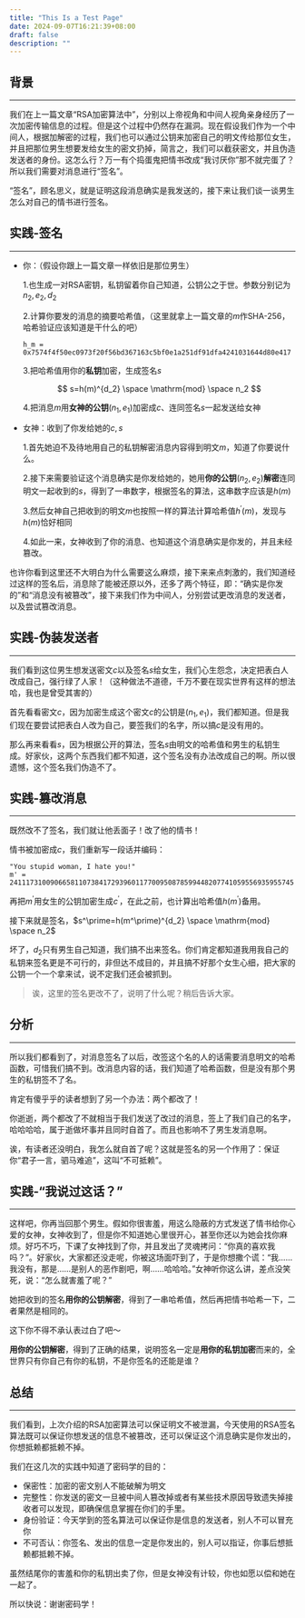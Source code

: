 ```yaml
---
title: "This Is a Test Page"
date: 2024-09-07T16:21:39+08:00
draft: false
description: ""
---
```


## 背景

---

我们在上一篇文章“RSA加密算法中”，分别以上帝视角和中间人视角亲身经历了一次加密传输信息的过程。但是这个过程中仍然存在漏洞。现在假设我们作为一个中间人，根据加解密的过程，我们也可以通过公钥来加密自己的明文传给那位女生，并且把那位男生想要发给女生的密文扔掉，简言之，我们可以截获密文，并且伪造发送者的身份。这怎么行？万一有个捣蛋鬼把情书改成“我讨厌你”那不就完蛋了？所以我们需要对消息进行“签名”。

“签名”，顾名思义，就是证明这段消息确实是我发送的，接下来让我们谈一谈男生怎么对自己的情书进行签名。

## 实践-签名

---

* 你：（假设你跟上一篇文章一样依旧是那位男生）

  1.也生成一对RSA密钥，私钥留着你自己知道，公钥公之于世。参数分别记为$n_2,e_2,d_2$  

  2.计算你要发的消息的摘要哈希值，（这里就拿上一篇文章的$m$作SHA-256，哈希验证应该知道是干什么的吧）

  ```
  h_m = 0x7574f4f50ec0973f20f56bd367163c5bf0e1a251df91dfa4241031644d80e417
  ```

  3.把哈希值用你的**私钥**加密，生成签名$s$

  $$
  s=h(m)^{d_2} \space \mathrm{mod} \space n_2
  $$

  4.把消息$m$用**女神的公钥**​$(n_1,e_1)$加密成$c$、连同签名$s$一起发送给女神

* 女神：收到了你发给她的$c,s$​

  1.首先她迫不及待地用自己的私钥解密消息内容得到明文$m$，知道了你要说什么。

  2.接下来需要验证这个消息确实是你发给她的，她用**你的公钥**​$(n_2,e_2)$​**解密**连同明文一起收到的$s$，得到了一串数字，根据签名的算法，这串数字应该是$h(m)$​

  3.然后女神自己把收到的明文$m$也按照一样的算法计算哈希值$h^\prime (m)$，发现与$h(m)$恰好相同

  4.如此一来，女神收到了你的消息、也知道这个消息确实是你发的，并且未经篡改。

也许你看到这里还不大明白为什么需要这么麻烦，接下来来点刺激的，我们知道经过这样的签名后，消息除了能被还原以外，还多了两个特征，即：“确实是你发的”和“消息没有被篡改”，接下来我们作为中间人，分别尝试更改消息的发送者，以及尝试篡改消息。

## 实践-伪装发送者

---

我们看到这位男生想发送密文$c$以及签名$s$给女生，我们心生怨念，决定把表白人改成自己，强行绿了人家！（这种做法不道德，千万不要在现实世界有这样的想法哈，我也是曾受其害的）

首先看看密文$c$，因为加密生成这个密文$c$的公钥是$(n_1,e_1)$，我们都知道。但是我们现在要尝试把表白人改为自己，要签我们的名字，所以搞$c$是没有用的。

那么再来看看$s$，因为根据公开的算法，签名$s$由明文的哈希值和男生的私钥生成。好家伙，这两个东西我们都不知道，这个签名没有办法改成自己的啊。所以很遗憾，这个签名我们伪造不了。

## 实践-篡改消息

---

既然改不了签名，我们就让他丢面子！改了他的情书！

情书被加密成$c$，我们重新写一段话并编码：

```
"You stupid woman, I hate you!"
m' = 2411173100906658110738417293960117700950878599448207741059556935955745
```

再把$m^\prime$用女生的公钥加密生成$c^\prime$，在此之前，也计算出哈希值$h(m^\prime)$备用。

接下来就是签名，$s^\prime=h(m^\prime)^{d_2} \space \mathrm{mod} \space n_2$  

坏了，$d_2$只有男生自己知道，我们搞不出来签名。你们肯定都知道我用我自己的私钥来签名更是不可行的，非但达不成目的，并且搞不好那个女生心细，把大家的公钥一个一个拿来试，说不定我们还会被抓到。

> 诶，这里的签名更改不了，说明了什么呢？稍后告诉大家。

## 分析

---

所以我们都看到了，对消息签名了以后，改签这个名的人的话需要消息明文的哈希函数，可惜我们搞不到。改消息内容的话，我们知道了哈希函数，但是没有那个男生的私钥签不了名。

肯定有傻乎乎的读者想到了另一个办法：两个都改了！

你逝逝，两个都改了不就相当于我们发送了改过的消息，签上了我们自己的名字，哈哈哈哈，属于逝做坏事并且同时自首了。而且也影响不了男生发消息啊。

诶，有读者还没明白，我怎么就自首了呢？这就是签名的另一个作用了：保证你“君子一言，驷马难追”，这叫“不可抵赖”。

## 实践-“我说过这话？”

---

这样吧，你再当回那个男生。假如你很害羞，用这么隐蔽的方式发送了情书给你心爱的女神，女神收到了，但是你不知道她心里很开心，甚至你还以为她会找你麻烦。好巧不巧，下课了女神找到了你，并且发出了灵魂拷问：“你真的喜欢我吗？”。好家伙，大家都还没走呢，你被这场面吓到了，于是你想撒个谎：“我……我没有，那是……是别人的恶作剧吧，啊……哈哈哈。”女神听你这么讲，差点没笑死，说：“怎么就害羞了呢？”

她把收到的签名**用你的公钥解密**，得到了一串哈希值，然后再把情书哈希一下，二者果然是相同的。

这下你不得不承认表过白了吧～

**用你的公钥解密**，得到了正确的结果，说明签名一定是**用你的私钥加密**而来的，全世界只有你自己有你的私钥，不是你签名的还能是谁？

## 总结

---

我们看到，上次介绍的RSA加密算法可以保证明文不被泄漏，今天使用的RSA签名算法既可以保证你想发送的信息不被篡改，还可以保证这个消息确实是你发出的，你想抵赖都抵赖不掉。

我们在这几次的实践中知道了密码学的目的：

* 保密性：加密的密文别人不能破解为明文
* 完整性：你发送的密文一旦被中间人篡改掉或者有某些技术原因导致遗失掉接收者可以发现，即确保信息掌握在你们的手里。
* 身份验证：今天学到的签名算法可以保证你是信息的发送者，别人不可以冒充你
* 不可否认：你签名、发出的信息一定是你发出的，别人可以指证，你事后想抵赖都抵赖不掉。

虽然结尾你的害羞和你的私钥出卖了你，但是女神没有计较，你也如愿以偿和她在一起了。

所以快说：谢谢密码学！
